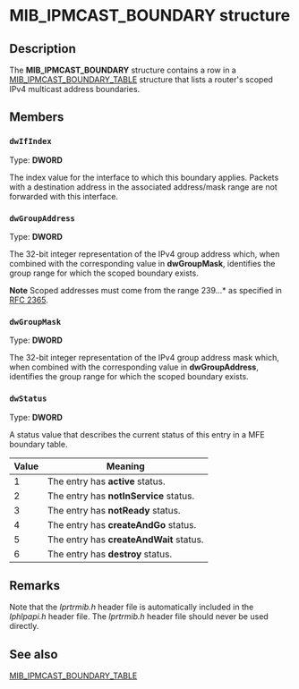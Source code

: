 # MIB_IPMCAST_BOUNDARY structure

## Description

The **MIB_IPMCAST_BOUNDARY** structure contains a row in a [MIB_IPMCAST_BOUNDARY_TABLE](https://learn.microsoft.com/windows/desktop/api/iprtrmib/ns-iprtrmib-mib_ipmcast_boundary_table) structure that lists a router's scoped IPv4 multicast address boundaries.

## Members

### `dwIfIndex`

Type: **DWORD**

The index value for the interface to which this boundary applies. Packets with a destination address in the associated address/mask range are not forwarded with this interface.

### `dwGroupAddress`

Type: **DWORD**

The 32-bit integer representation of the IPv4 group address which, when combined with the corresponding value in **dwGroupMask**, identifies the group range for which the scoped boundary exists.

**Note** Scoped addresses must come from the range 239.*.*.* as specified in [RFC 2365](https://www.ietf.org/rfc/rfc2365.txt).

### `dwGroupMask`

Type: **DWORD**

The 32-bit integer representation of the IPv4 group address mask which, when combined with the corresponding value in **dwGroupAddress**, identifies the group range for which the scoped boundary exists.

### `dwStatus`

Type: **DWORD**

A status value that describes the current status of this entry in a MFE boundary table.

| Value | Meaning |
| --- | --- |
| 1 | The entry has **active** status. |
| 2 | The entry has **notInService** status. |
| 3 | The entry has **notReady** status. |
| 4 | The entry has **createAndGo** status. |
| 5 | The entry has **createAndWait** status. |
| 6 | The entry has **destroy** status. |

## Remarks

Note that the *Iprtrmib.h* header file is automatically included in the *Iphlpapi.h* header file. The *Iprtrmib.h* header file should never be used directly.

## See also

[MIB_IPMCAST_BOUNDARY_TABLE](https://learn.microsoft.com/windows/desktop/api/iprtrmib/ns-iprtrmib-mib_ipmcast_boundary_table)